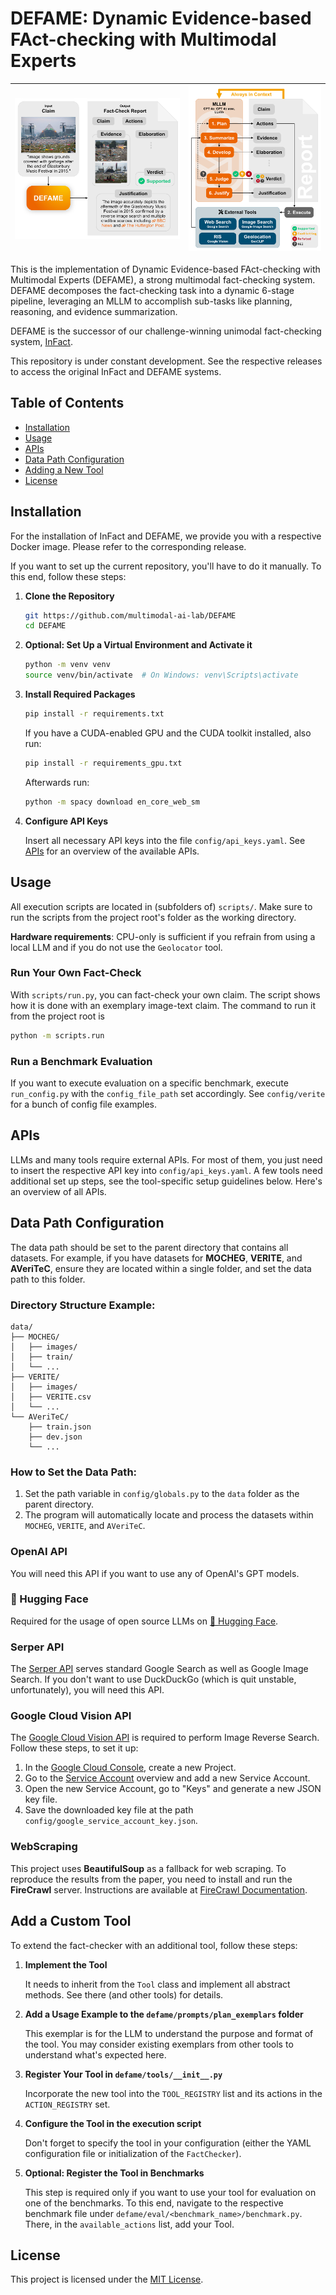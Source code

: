 # DEFAME: Dynamic Evidence-based FAct-checking with Multimodal Experts

|![Teaser.jpg](resources%2FTeaser.jpg) | ![Concept.png](resources%2FConcept.png)|
|---|---|

This is the implementation of Dynamic Evidence-based FAct-checking with Multimodal Experts (DEFAME), a strong multimodal fact-checking system. DEFAME decomposes the fact-checking task into a dynamic 6-stage pipeline, leveraging an MLLM to accomplish sub-tasks like planning, reasoning, and evidence summarization.

DEFAME is the successor of our challenge-winning unimodal fact-checking system, [InFact](https://aclanthology.org/2024.fever-1.12/).

This repository is under constant development. See the respective releases to access the original InFact and DEFAME systems.


## Table of Contents
- [Installation](#installation)
- [Usage](#usage)
- [APIs](#apis)
- [Data Path Configuration](#data-path-configuration)
- [Adding a New Tool](#add-a-custom-tool)
- [License](#license)


## Installation
For the installation of InFact and DEFAME, we provide you with a respective Docker image. Please refer to the corresponding release.

If you want to set up the current repository, you'll have to do it manually. To this end, follow these steps:

1. **Clone the Repository**
    ```bash
    git https://github.com/multimodal-ai-lab/DEFAME
    cd DEFAME
    ```

2. **Optional: Set Up a Virtual Environment and Activate it**
    ```bash
    python -m venv venv
    source venv/bin/activate  # On Windows: venv\Scripts\activate
    ```

3. **Install Required Packages**
    ```bash
    pip install -r requirements.txt
    ```

    If you have a CUDA-enabled GPU and the CUDA toolkit installed, also run:
    ```bash
    pip install -r requirements_gpu.txt
    ```

    Afterwards run:
    ```bash
    python -m spacy download en_core_web_sm 
    ```


4. **Configure API Keys**

   Insert all necessary API keys into the file `config/api_keys.yaml`. See [APIs](#APIs) for an overview of the available APIs.


## Usage
All execution scripts are located in (subfolders of) `scripts/`. Make sure to run the scripts from the project root's folder as the working directory.

**Hardware requirements**: CPU-only is sufficient if you refrain from using a local LLM and if you do not use the `Geolocator` tool.

### Run Your Own Fact-Check
With `scripts/run.py`, you can fact-check your own claim. The script shows how it is done with an exemplary image-text claim. The command to run it from the project root is
```bash
python -m scripts.run
```

### Run a Benchmark Evaluation
If you want to execute evaluation on a specific benchmark, execute `run_config.py` with the `config_file_path` set accordingly. See `config/verite` for a bunch of config file examples.


## APIs
LLMs and many tools require external APIs. For most of them, you just need to insert the respective API key into `config/api_keys.yaml`. A few tools need additional set up steps, see the tool-specific setup guidelines below. Here's an overview of all APIs.


## Data Path Configuration

The data path should be set to the parent directory that contains all datasets. For example, if you have datasets for **MOCHEG**, **VERITE**, and **AVeriTeC**, ensure they are located within a single folder, and set the data path to this folder.

### Directory Structure Example:

```plaintext
data/
├── MOCHEG/
│   ├── images/
│   ├── train/
│   └── ...
├── VERITE/
│   ├── images/
│   ├── VERITE.csv
│   └── ...
└── AVeriTeC/
    ├── train.json
    ├── dev.json
    └── ...
```

### How to Set the Data Path:
1. Set the path variable in `config/globals.py` to the `data` folder as the parent directory.
2. The program will automatically locate and process the datasets within `MOCHEG`, `VERITE`, and `AVeriTeC`.


### OpenAI API
You will need this API if you want to use any of OpenAI's GPT models.

### 🤗 Hugging Face
Required for the usage of open source LLMs on [🤗 Hugging Face](https://huggingface.co/).

### Serper API
The [Serper API](https://serper.dev/?utm_term=serpapi&gad_source=1&gclid=Cj0KCQiAo5u6BhDJARIsAAVoDWspQtWo419c8unYBBlVWOKTGUyJhoh2ZBQuWdRR2hDZf8gpIS3h7UEaAksZEALw_wcB) serves standard Google Search as well as Google Image Search. If you don't want to use DuckDuckGo (which is quit unstable, unfortunately), you will need this API.

### Google Cloud Vision API
The [Google Cloud Vision API](https://cloud.google.com/vision/?hl=en&utm_source=google&utm_medium=cpc&utm_campaign=emea-de-all-en-dr-bkws-all-all-trial-e-gcp-1707574&utm_content=text-ad-none-any-DEV_c-CRE_574683096392-ADGP_Hybrid%20%7C%20BKWS%20-%20EXA%20%7C%20Txt%20-%20AI%20And%20Machine%20Learning%20-%20Vision%20AI%20-%20v5-KWID_43700076827179891-kwd-203288731207-userloc_9044485&utm_term=KW_google%20cloud%20vision%20api-NET_g-PLAC_&&gad_source=1&gclid=Cj0KCQiAo5u6BhDJARIsAAVoDWsrq9lbMXzJHzooohJcQNyp-HVgzeeF__yyrpieYi-gEFpinOKnAeEaArmlEALw_wcB&gclsrc=aw.ds) is required to perform Image Reverse Search. Follow these steps, to set it up:
1. In the [Google Cloud Console](https://console.cloud.google.com), create a new Project.
2. Go to the [Service Account](https://console.cloud.google.com/iam-admin/serviceaccounts) overview and add a new Service Account.
3. Open the new Service Account, go to "Keys" and generate a new JSON key file.
4. Save the downloaded key file at the path `config/google_service_account_key.json`.

### WebScraping

This project uses **BeautifulSoup** as a fallback for web scraping. To reproduce the results from the paper, you need to install and run the **FireCrawl** server. Instructions are available at [FireCrawl Documentation](https://github.com/mendableai/firecrawl.git).

## Add a Custom Tool

To extend the fact-checker with an additional tool, follow these steps:

1. **Implement the Tool**

   It needs to inherit from the `Tool` class and implement all abstract methods. See there (and other tools) for details.

2. **Add a Usage Example to the `defame/prompts/plan_exemplars` folder**
   
   This exemplar is for the LLM to understand the purpose and format of the tool. You may consider existing exemplars from other tools to understand what's expected here.

3. **Register Your Tool in `defame/tools/__init__.py`**
   
   Incorporate the new tool into the `TOOL_REGISTRY` list and its actions in the `ACTION_REGISTRY` set.

4. **Configure the Tool in the execution script**
   
   Don't forget to specify the tool in your configuration (either the YAML configuration file or initialization of the `FactChecker`).

5. **Optional: Register the Tool in Benchmarks**
   
   This step is required only if you want to use your tool for evaluation on one of the benchmarks. To this end, navigate to the respective benchmark file under `defame/eval/<benchmark_name>/benchmark.py`. There, in the `available_actions` list, add your Tool.


## License

This project is licensed under the [MIT License](LICENSE).
